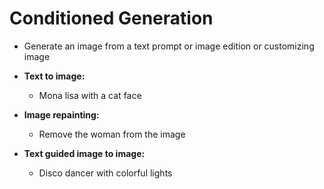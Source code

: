 # Conditioned Generation

* Generate an image from a text prompt or image edition or customizing image



* **Text to image:**
  * Mona lisa with a cat face
* **Image repainting:**
  * Remove the woman from the image
* **Text guided image to image:**
  * Disco dancer with colorful lights
